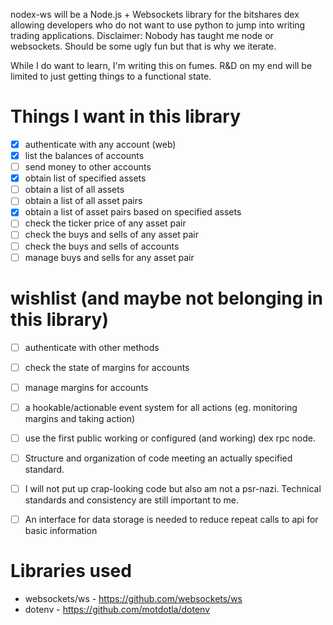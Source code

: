 nodex-ws will be a Node.js + Websockets library for the bitshares dex allowing developers who do not want to use python to jump into writing trading applications.
Disclaimer: Nobody has taught me node or websockets. Should be some ugly fun but that is why we iterate.

While I do want to learn, I'm writing this on fumes. R&D on my end will be limited to just getting things to a functional state.

# Things I want in this library

- [x] authenticate with any account (web)
- [x] list the balances of accounts
- [ ] send money to other accounts
- [x] obtain list of specified assets
- [ ] obtain a list of all assets
- [ ] obtain a list of all asset pairs
- [x] obtain a list of asset pairs based on specified assets
- [ ] check the ticker price of any asset pair
- [ ] check the buys and sells of any asset pair
- [ ] check the buys and sells of accounts
- [ ] manage buys and sells for any asset pair

# wishlist (and maybe not belonging in this library)

- [ ] authenticate with other methods
- [ ] check the state of margins for accounts
- [ ] manage margins for accounts
- [ ] a hookable/actionable event system for all actions (eg. monitoring margins and taking action)
- [ ] use the first public working or configured (and working) dex rpc node.
- [ ] Structure and organization of code meeting an actually specified standard.
- [ ]  I will not put up crap-looking code but also am not a psr-nazi. Technical standards and consistency are still important to me.
- [ ] An interface for data storage is needed to reduce repeat calls to api for basic information


# Libraries used
- websockets/ws - https://github.com/websockets/ws
- dotenv - https://github.com/motdotla/dotenv